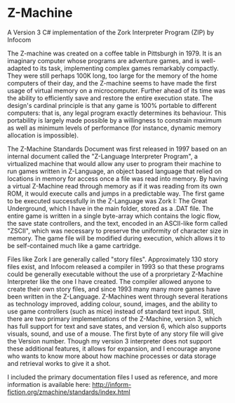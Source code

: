 # Z-Machine
A Version 3 C# implementation of the Zork Interpreter Program (ZIP) by Infocom

The Z-machine was created on a coffee table in Pittsburgh in 1979. It is an imaginary computer whose programs are adventure games, and is well-adapted to its task, implementing complex games remarkably compactly. They were still perhaps 100K long, too large for the memory of the home computers of their day, and the Z-machine seems to have made the first usage of virtual memory on a microcomputer. Further ahead of its time was the ability to efficiently save and restore the entire execution state. The design's cardinal principle is that any game is 100% portable to different computers: that is, any legal program exactly determines its behaviour. This portability is largely made possible by a willingness to constrain maximum as well as minimum levels of performance (for instance, dynamic memory allocation is impossible).

The Z-Machine Standards Document was first released in 1997 based on an internal document called the "Z-Language Interpreter Program", a virtualized machine that would allow any user to program their machine to run games written in Z-Language, an object based language that relied on locations in memory for access once a file was read into memory. By having a virtual Z-Machine read through memory as if it was reading from its own ROM, it would execute calls and jumps in a predictable way. The first game to be executed successfully in the Z-Language was Zork I: The Great Underground, which I have in the main folder, stored as a .DAT file. The entire game is written in a single byte-array which contains the logic flow, the save state controllers, and the text, encoded in an ASCII-like form called "ZSCII", which was necessary to preserve the uniformity of character size in memory. The game file will be modified during execution, which allows it to be self-contained much like a game cartridge.

Files like Zork I are generally called "story files". Approximately 130 story files exist, and Infocom released a compiler in 1993 so that these programs could be generally executable without the use of a prorprietary Z-Machine Interpreter like the one I have created. The compiler allowed anyone to create their own story files, and since 1993 many many more games have been written in the Z-Language. Z-Machines went through several iterations as technology improved, adding colour, sound, images, and the ability to use game controllers (such as mice) instead of standard text input. Still, there are two primary implementations of the Z-Machine, version 3, which has full support for text and save states, and version 6, which also supports visuals, sound, and use of a mouse. The first byte of any story file will give the Version number. Though my version 3 interpreter does not support these additional features, it allows for expansion, and I encourage anyone who wants to know more about how machine processes or data storage and retrieval works to give it a shot.

I included the primary documentation files I used as reference, and more information is available here: http://inform-fiction.org/zmachine/standards/index.html
